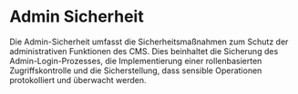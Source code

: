 
# Admin Sicherheit

Die Admin-Sicherheit umfasst die Sicherheitsmaßnahmen zum Schutz der administrativen Funktionen des CMS. Dies beinhaltet die Sicherung des Admin-Login-Prozesses, die Implementierung einer rollenbasierten Zugriffskontrolle und die Sicherstellung, dass sensible Operationen protokolliert und überwacht werden.
